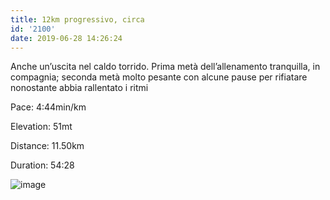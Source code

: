 ```yaml
---
title: 12km progressivo, circa
id: '2100'
date: 2019-06-28 14:26:24
---
```


Anche un’uscita nel caldo torrido. Prima metà dell’allenamento tranquilla, in compagnia; seconda metà molto pesante con alcune pause per rifiatare nonostante abbia rallentato i ritmi

Pace: 4:44min/km

Elevation: 51mt

Distance: 11.50km

Duration: 54:28

![image](/images/2021/08/20190628-activity-map.png)